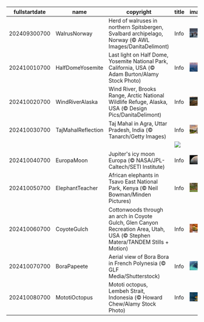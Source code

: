 |fullstartdate|name|copyright|title|image|
|--|--|--|--|--|
202409300700|WalrusNorway|Herd of walruses in northern Spitsbergen, Svalbard archipelago, Norway (© AWL Images/DanitaDelimont)|Info|![](/en-AU/2024/10/202409300700WalrusNorway.jpg)|
202410010700|HalfDomeYosemite|Last light on Half Dome, Yosemite National Park, California, USA (© Adam Burton/Alamy Stock Photo)|Info|![](/en-AU/2024/10/202410010700HalfDomeYosemite.jpg)|
202410020700|WindRiverAlaska|Wind River, Brooks Range, Arctic National Wildlife Refuge, Alaska, USA (© Design Pics/DanitaDelimont)|Info|![](/en-AU/2024/10/202410020700WindRiverAlaska.jpg)|
202410030700|TajMahalReflection|Taj Mahal in Agra, Uttar Pradesh, India (© Tanarch/Getty Images)|Info|![](/en-AU/2024/10/202410030700TajMahalReflection.jpg)|
||||![](/en-AU/2024/10/.jpg)|
202410040700|EuropaMoon|Jupiter's icy moon Europa (© NASA/JPL-Caltech/SETI Institute)|Info|![](/en-AU/2024/10/202410040700EuropaMoon.jpg)|
202410050700|ElephantTeacher|African elephants in Tsavo East National Park, Kenya (© Neil Bowman/Minden Pictures)|Info|![](/en-AU/2024/10/202410050700ElephantTeacher.jpg)|
202410060700|CoyoteGulch|Cottonwoods through an arch in Coyote Gulch, Glen Canyon Recreation Area, Utah, USA (© Stephen Matera/TANDEM Stills + Motion)|Info|![](/en-AU/2024/10/202410060700CoyoteGulch.jpg)|
202410070700|BoraPapeete|Aerial view of Bora Bora in French Polynesia (© GLF Media/Shutterstock)|Info|![](/en-AU/2024/10/202410070700BoraPapeete.jpg)|
202410080700|MototiOctopus|Mototi octopus, Lembeh Strait, Indonesia (© Howard Chew/Alamy Stock Photo)|Info|![](/en-AU/2024/10/202410080700MototiOctopus.jpg)|
